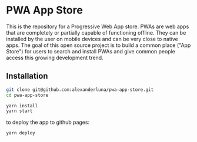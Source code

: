 # PWA App Store

This is the repository for a Progressive Web App store. PWAs are web apps that are completely or partially capable of functioning offline. They can be installed by the user on mobile devices and can be very close to native apps. The goal of this open source project is to build a common place ("App Store") for users to search and install PWAs and give common people access this growing development trend.

## Installation

```bash
git clone git@github.com:alexanderluna/pwa-app-store.git
cd pwa-app-store

yarn install
yarn start
```

to deploy the app to github pages:

```bash
yarn deploy
```
